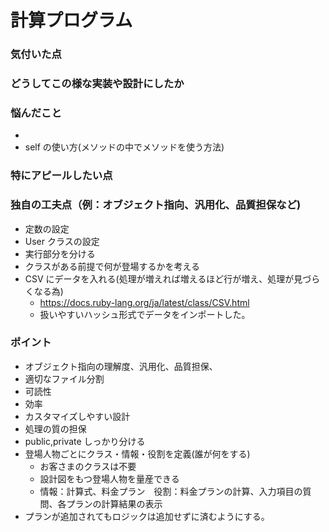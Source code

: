 # 計算プログラム

### 気付いた点

### どうしてこの様な実装や設計にしたか

### 悩んだこと

-
- self の使い方(メソッドの中でメソッドを使う方法)

### 特にアピールしたい点

### 独自の工夫点（例：オブジェクト指向、汎用化、品質担保など)

- 定数の設定
- User クラスの設定
- 実行部分を分ける
- クラスがある前提で何が登場するかを考える
- CSV にデータを入れる(処理が増えれば増えるほど行が増え、処理が見づらくなる為)
  - https://docs.ruby-lang.org/ja/latest/class/CSV.html
  - 扱いやすいハッシュ形式でデータをインポートした。

### ポイント

- オブジェクト指向の理解度、汎用化、品質担保、
- 適切なファイル分割
- 可読性
- 効率
- カスタマイズしやすい設計
- 処理の質の担保
- public,private しっかり分ける
- 登場人物ごとにクラス・情報・役割を定義(誰が何をする)
  - お客さまのクラスは不要
  - 設計図をもつ登場人物を量産できる
  - 情報：計算式、料金プラン　役割：料金プランの計算、入力項目の質問、各プランの計算結果の表示
- プランが追加されてもロジックは追加せずに済むようにする。
